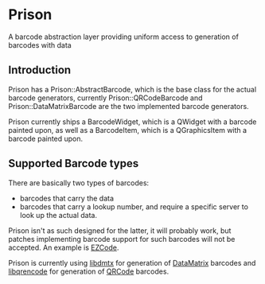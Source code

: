 # Prison

A barcode abstraction layer providing uniform access to generation of barcodes with data

## Introduction

Prison has a Prison::AbstractBarcode, which is the base class for the actual
barcode generators, currently Prison::QRCodeBarcode and Prison::DataMatrixBarcode
are the two implemented barcode generators.

Prison currently ships a BarcodeWidget, which is a QWidget with a barcode
painted upon, as well as a BarcodeItem, which is a QGraphicsItem with a
barcode painted upon.

## Supported Barcode types

There are basically two types of barcodes:
* barcodes that carry the data
* barcodes that carry a lookup number, and require a specific server to
  look up the actual data.

Prison isn't as such designed for the latter, it will probably work, but
patches implementing barcode support for such barcodes will not be accepted.
An example is [EZCode](https://en.wikipedia.org/wiki/EZcode).

Prison is currently using [libdmtx](http://libdmtx.sourceforge.net/) for generation of
[DataMatrix](https://en.wikipedia.org/wiki/Datamatrix) barcodes and
[libqrencode](https://fukuchi.org/works/qrencode/) for generation
of [QRCode](https://en.wikipedia.org/wiki/QR_Code) barcodes.

